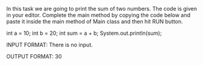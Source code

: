 In this task we are going to print the sum of two numbers. The code is given in your editor. Complete the main method by copying the code below and paste it inside the main method of Main class and then hit RUN button.

int a = 10;
int b = 20;
int sum = a + b;
System.out.println(sum);

INPUT FORMAT:
There is no input.

OUTPUT FORMAT:
30
